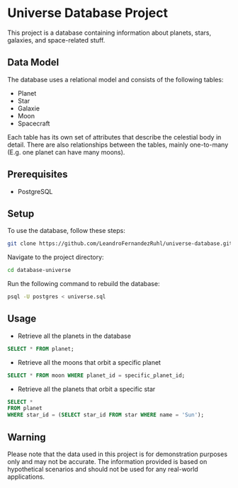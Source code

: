# Universe Database Project
This project is a database containing information about planets, stars, galaxies, and space-related stuff.

## Data Model
The database uses a relational model and consists of the following tables:

* Planet
* Star
* Galaxie
* Moon
* Spacecraft

Each table has its own set of attributes that describe the celestial body in detail. There are also relationships between the tables, mainly one-to-many (E.g. one planet can have many moons).

## Prerequisites
* PostgreSQL

## Setup
To use the database, follow these steps:

```bash
git clone https://github.com/LeandroFernandezRuhl/universe-database.git
```
Navigate to the project directory:
```bash
cd database-universe
```

Run the following command to rebuild the database:
```bash
psql -U postgres < universe.sql
```

## Usage
* Retrieve all the planets in the database
```sql
SELECT * FROM planet;
```

* Retrieve all the moons that orbit a specific planet
```sql
SELECT * FROM moon WHERE planet_id = specific_planet_id;
```

* Retrieve all the planets that orbit a specific star
```sql
SELECT *
FROM planet
WHERE star_id = (SELECT star_id FROM star WHERE name = 'Sun');
```

## Warning
Please note that the data used in this project is for demonstration purposes only and may not be accurate. The information provided is based on hypothetical scenarios and should not be used for any real-world applications.
